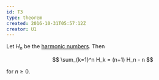 ```yaml
---
id: T3
type: theorem
created: 2016-10-31T05:57:12Z
creator: U1
---
```

Let $H_n$ be the [harmonic numbers](D1#harmonic-number). Then

$$
\sum_{k=1}^n H_k = (n+1) H_n - n
$$

for $n \geq 0$.